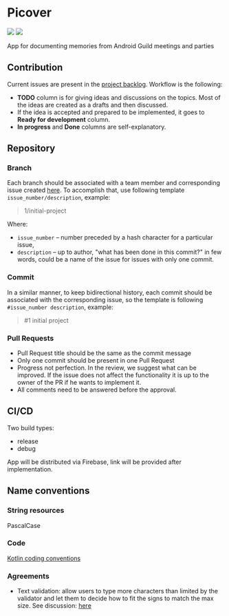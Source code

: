 # Picover

[![](https://github.com/intive/Picover/actions/workflows/default_branch_verification.yml/badge.svg)](https://github.com/intive/Picover/actions/workflows/default_branch_verification.yml)
[![](https://github.com/intive/Picover/actions/workflows/android_lint.yml/badge.svg)](https://github.com/Android-Guild/Picover/actions/workflows/android_lint.yml)

App for documenting memories from Android Guild meetings and parties

## Contribution

Current issues are present in the [project backlog](https://github.com/orgs/intive/projects/3). Workflow is the following:

- **TODO** column is for giving ideas and discussions on the topics. Most of the ideas are created as a drafts and then discussed.
- If the idea is accepted and prepared to be implemented, it goes to **Ready for development** column.
- **In progress** and **Done** columns are self-explanatory.

## Repository

### Branch

Each branch should be associated with a team member and corresponding issue created [here](https://github.com/intive/Picover/issues).
To accomplish that, use following template `issue_number/description`, example:
> 1/initial-project

Where:

- `issue_number` – number preceded by a hash character for a particular issue,
- `description` – up to author, "what has been done in this commit?" in few words, could be a name of the issue for
  issues with only one commit.

### Commit

In a similar manner, to keep bidirectional history, each commit should be associated with the corresponding issue,
so the template is following `#issue_number description`, example:
> #1 initial project

### Pull Requests

- Pull Request title should be the same as the commit message
- Only one commit should be present in one Pull Request
- Progress not perfection. In the review, we suggest what can be improved. If the issue does not affect the functionality it is up to the owner of the PR if he wants to implement it.
- All comments need to be answered before the approval.

## CI/CD

Two build types:
- release
- debug

App will be distributed via Firebase, link will be provided after implementation.

## Name conventions

### String resources

PascalCase

### Code

[Kotlin coding conventions](https://kotlinlang.org/docs/coding-conventions.html)

### Agreements

- Text validation: allow users to type more characters than limited by the validator and let them to decide how to fit the signs to match the max size. See
  discussion: [here](https://github.com/Android-Guild/Picover/issues/297)
